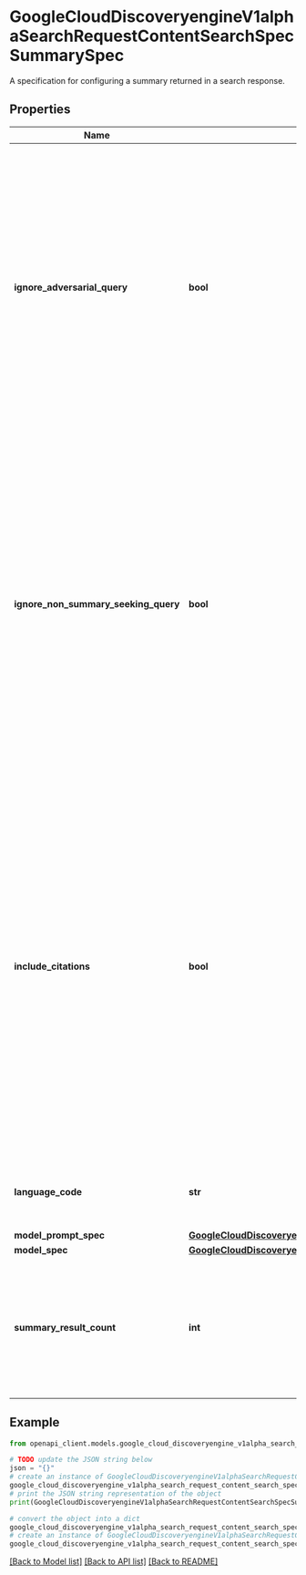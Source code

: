 # GoogleCloudDiscoveryengineV1alphaSearchRequestContentSearchSpecSummarySpec

A specification for configuring a summary returned in a search response.

## Properties

Name | Type | Description | Notes
------------ | ------------- | ------------- | -------------
**ignore_adversarial_query** | **bool** | Specifies whether to filter out adversarial queries. The default value is &#x60;false&#x60;. Google employs search-query classification to detect adversarial queries. No summary is returned if the search query is classified as an adversarial query. For example, a user might ask a question regarding negative comments about the company or submit a query designed to generate unsafe, policy-violating output. If this field is set to &#x60;true&#x60;, we skip generating summaries for adversarial queries and return fallback messages instead. | [optional] 
**ignore_non_summary_seeking_query** | **bool** | Specifies whether to filter out queries that are not summary-seeking. The default value is &#x60;false&#x60;. Google employs search-query classification to detect summary-seeking queries. No summary is returned if the search query is classified as a non-summary seeking query. For example, &#x60;why is the sky blue&#x60; and &#x60;Who is the best soccer player in the world?&#x60; are summary-seeking queries, but &#x60;SFO airport&#x60; and &#x60;world cup 2026&#x60; are not. They are most likely navigational queries. If this field is set to &#x60;true&#x60;, we skip generating summaries for non-summary seeking queries and return fallback messages instead. | [optional] 
**include_citations** | **bool** | Specifies whether to include citations in the summary. The default value is &#x60;false&#x60;. When this field is set to &#x60;true&#x60;, summaries include in-line citation numbers. Example summary including citations: BigQuery is Google Cloud&#39;s fully managed and completely serverless enterprise data warehouse [1]. BigQuery supports all data types, works across clouds, and has built-in machine learning and business intelligence, all within a unified platform [2, 3]. The citation numbers refer to the returned search results and are 1-indexed. For example, [1] means that the sentence is attributed to the first search result. [2, 3] means that the sentence is attributed to both the second and third search results. | [optional] 
**language_code** | **str** | Language code for Summary. Use language tags defined by [BCP47](https://www.rfc-editor.org/rfc/bcp/bcp47.txt). Note: This is an experimental feature. | [optional] 
**model_prompt_spec** | [**GoogleCloudDiscoveryengineV1alphaSearchRequestContentSearchSpecSummarySpecModelPromptSpec**](GoogleCloudDiscoveryengineV1alphaSearchRequestContentSearchSpecSummarySpecModelPromptSpec.md) |  | [optional] 
**model_spec** | [**GoogleCloudDiscoveryengineV1alphaSearchRequestContentSearchSpecSummarySpecModelSpec**](GoogleCloudDiscoveryengineV1alphaSearchRequestContentSearchSpecSummarySpecModelSpec.md) |  | [optional] 
**summary_result_count** | **int** | The number of top results to generate the summary from. If the number of results returned is less than &#x60;summaryResultCount&#x60;, the summary is generated from all of the results. At most five results can be used to generate a summary. | [optional] 

## Example

```python
from openapi_client.models.google_cloud_discoveryengine_v1alpha_search_request_content_search_spec_summary_spec import GoogleCloudDiscoveryengineV1alphaSearchRequestContentSearchSpecSummarySpec

# TODO update the JSON string below
json = "{}"
# create an instance of GoogleCloudDiscoveryengineV1alphaSearchRequestContentSearchSpecSummarySpec from a JSON string
google_cloud_discoveryengine_v1alpha_search_request_content_search_spec_summary_spec_instance = GoogleCloudDiscoveryengineV1alphaSearchRequestContentSearchSpecSummarySpec.from_json(json)
# print the JSON string representation of the object
print(GoogleCloudDiscoveryengineV1alphaSearchRequestContentSearchSpecSummarySpec.to_json())

# convert the object into a dict
google_cloud_discoveryengine_v1alpha_search_request_content_search_spec_summary_spec_dict = google_cloud_discoveryengine_v1alpha_search_request_content_search_spec_summary_spec_instance.to_dict()
# create an instance of GoogleCloudDiscoveryengineV1alphaSearchRequestContentSearchSpecSummarySpec from a dict
google_cloud_discoveryengine_v1alpha_search_request_content_search_spec_summary_spec_from_dict = GoogleCloudDiscoveryengineV1alphaSearchRequestContentSearchSpecSummarySpec.from_dict(google_cloud_discoveryengine_v1alpha_search_request_content_search_spec_summary_spec_dict)
```
[[Back to Model list]](../README.md#documentation-for-models) [[Back to API list]](../README.md#documentation-for-api-endpoints) [[Back to README]](../README.md)


